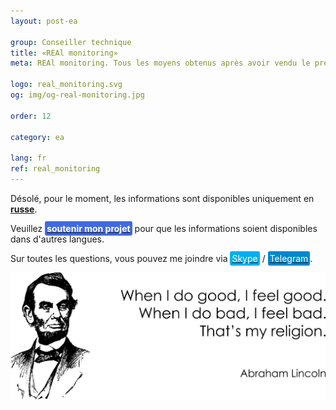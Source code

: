 ```yaml
---
layout: post-ea

group: Conseiller technique
title: «REAl monitoring»
meta: REAl monitoring. Tous les moyens obtenus après avoir vendu le présent produit seront dirigés vers le développement du projet et la charité.

logo: real_monitoring.svg
og: img/og-real-monitoring.jpg

order: 12

category: ea

lang: fr
ref: real_monitoring
---
```


Désolé, pour le moment, les informations sont disponibles uniquement en **<a href="https://lincolnvirus.com/projects/ru/forex/real_monitoring.html" target="_blank">russe</a>**.

Veuillez **<a href="https://www.paypal.com/cgi-bin/webscr?cmd=_s-xclick&hosted_button_id=T3KLFW2TE8SJC&source=url" target="_blank"><span style="background-color:#4169E1; color:white; padding:3px; border-radius: 3px">soutenir&nbsp;mon&nbsp;projet</span></a>** pour que les informations soient disponibles dans d'autres langues.

Sur toutes les questions, vous pouvez me joindre via <a href="skype:chutkoy89?call" target="_blank"><span style="background-color:#00aff0; color:white; padding:3px; border-radius: 3px">Skype</span></a> / <a href="https://t.me/chutkoy" target="_blank"><span style="background-color:#0088cc; color:white; padding:3px; border-radius: 3px">Telegram</span></a>.

<a data-fancybox="gallery" href="/img/programming/Lincoln.png"><img src="/img/programming/Lincoln.png" alt=""></a>

